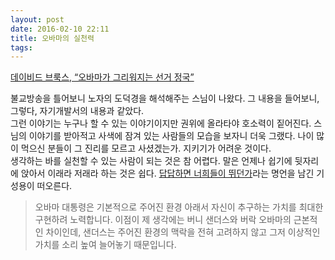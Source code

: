 ```yaml
---
layout: post
date: 2016-02-10 22:11
title: 오바마의 실천력
tags: 
---
```

[데이비드 브룩스, “오바마가 그리워지는 선거 정국”](http://newspeppermint.com/2016/02/09/brooksobama/)

불교방송을 틀어보니 노자의 도덕경을 해석해주는 스님이 나왔다. 그 내용을 들어보니, 그렇다, 자기개발서의 내용과 같았다.  
그런 이야기는 누구나 할 수 있는 이야기이지만 권위에 올라타야 호소력이 짙어진다. 스님의 이야기를 받아적고 사색에 잠겨 있는 사람들의 모습을 보자니 더욱 그랬다. 나이 많이 먹으신 분들이 그 진리를 모르고 사셨겠는가. 지키기가 어려운 것이다.  
생각하는 바를 실천할 수 있는 사람이 되는 것은 참 어렵다. 말은 언제나 쉽기에 뒷자리에 앉아서 이래라 저래라 하는 것은 쉽다. [답답하면 너희들이 뛰던가](http://tenasia.hankyung.com/archives/697460#_adtep)라는 명언을 남긴 기성용이 떠오른다.   

> 오바마 대통령은 기본적으로 주어진 환경 아래서 자신이 추구하는 가치를 최대한 구현하려 노력합니다. 이점이 제 생각에는 버니 샌더스와 버락 오바마의 근본적인 차이인데, 샌더스는 주어진 환경의 맥락을 전혀 고려하지 않고 그저 이상적인 가치를 소리 높여 늘어놓기 때문입니다.


